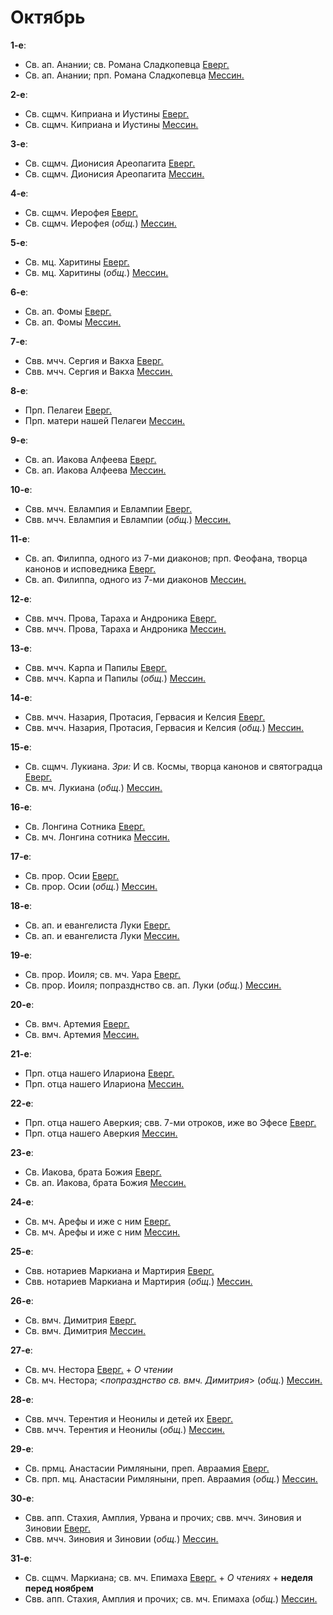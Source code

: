 
# Октябрь

**1-е**: 
- Св. ап. Анании; св. Романа Сладкопевца [Еверг.](10_01_EUR.ru.md)
- Св. ап. Анании; прп. Романа Сладкопевца [Мессин.](10_01_MES.ru.md)

**2-е**: 
- Св. сщмч. Киприана и Иустины [Еверг.](10_02_EUR.ru.md)
- Св. сщмч. Киприана и Иустины [Мессин.](10_02_MES.ru.md)

**3-е**: 
- Св. сщмч. Дионисия Ареопагита [Еверг.](10_03_EUR.ru.md)
- Св. сщмч. Дионисия Ареопагита [Мессин.](10_03_MES.ru.md)

**4-е**: 
- Св. сщмч. Иерофея [Еверг.](10_04_EUR.ru.md)
- Св. сщмч. Иерофея (*общ.*) [Мессин.](10_04_MES.ru.md)

**5-е**: 
- Св. мц. Харитины [Еверг.](10_05_EUR.ru.md)
- Св. мц. Харитины (*общ.*) [Мессин.](10_05_MES.ru.md)

**6-е**: 
- Св. ап. Фомы [Еверг.](10_06_EUR.ru.md)
- Св. ап. Фомы [Мессин.](10_06_MES.ru.md)

**7-е**: 
- Свв. мчч. Сергия и Вакха [Еверг.](10_07_EUR.ru.md)
- Свв. мчч. Сергия и Вакха [Мессин.](10_07_MES.ru.md)

**8-е**: 
- Прп. Пелагеи [Еверг.](10_08_EUR.ru.md)
- Прп. матери нашей Пелагеи [Мессин.](10_08_MES.ru.md)

**9-е**: 
- Св. ап. Иакова Алфеева [Еверг.](10_09_EUR.ru.md)
- Св. ап. Иакова Алфеева [Мессин.](10_09_MES.ru.md)

**10-е**: 
- Свв. мчч. Евлампия и Евлампии [Еверг.](10_10_EUR.ru.md)
- Свв. мчч. Евлампия и Евлампии (*общ.*) [Мессин.](10_10_MES.ru.md)

**11-е**: 
- Св. ап. Филиппа, одного из 7-ми диаконов; прп. Феофана, творца канонов и исповедника [Еверг.](10_11_EUR.ru.md)
- Св. ап. Филиппа, одного из 7-ми диаконов [Мессин.](10_11_MES.ru.md)

**12-е**: 
- Свв. мчч. Прова, Тараха и Андроника [Еверг.](10_12_EUR.ru.md)
- Свв. мчч. Прова, Тараха и Андроника [Мессин.](10_12_MES.ru.md)

**13-е**: 
- Свв. мчч. Карпа и Папилы [Еверг.](10_13_EUR.ru.md)
- Свв. мчч. Карпа и Папилы (*общ.*) [Мессин.](10_13_MES.ru.md)

**14-е**: 
- Свв. мчч. Назария, Протасия, Гервасия и Келсия [Еверг.](10_14_EUR.ru.md)
- Свв. мчч. Назария, Протасия, Гервасия и Келсия (*общ.*) [Мессин.](10_14_MES.ru.md)

**15-е**: 
- Св. сщмч. Лукиана. *Зри:* И св. Космы, творца канонов и святоградца [Еверг.](10_15_EUR.ru.md)
- Св. мч. Лукиана (*общ.*) [Мессин.](10_15_MES.ru.md)

**16-е**: 
- Св. Лонгина Сотника [Еверг.](10_16_EUR.ru.md)
- Св. мч. Лонгина сотника [Мессин.](10_16_MES.ru.md)

**17-е**: 
- Св. прор. Осии [Еверг.](10_17_EUR.ru.md)
- Св. прор. Осии (*общ.*) [Мессин.](10_17_MES.ru.md)

**18-е**: 
- Св. ап. и евангелиста Луки [Еверг.](10_18_EUR.ru.md)
- Св. ап. и евангелиста Луки [Мессин.](10_18_MES.ru.md)

**19-е**: 
- Св. прор. Иоиля; св. мч. Уара [Еверг.](10_19_EUR.ru.md)
- Св. прор. Иоиля; попразднство св. ап. Луки (*общ.*) [Мессин.](10_19_MES.ru.md)

**20-е**: 
- Св. вмч. Артемия [Еверг.](10_20_EUR.ru.md)
- Св. вмч. Артемия [Мессин.](10_20_MES.ru.md)

**21-е**: 
- Прп. отца нашего Илариона [Еверг.](10_21_EUR.ru.md)
- Прп. отца нашего Илариона [Мессин.](10_21_MES.ru.md)

**22-е**: 
- Прп. отца нашего Аверкия; свв. 7-ми отроков, иже во Эфесе [Еверг.](10_22_EUR.ru.md)
- Прп. отца нашего Аверкия [Мессин.](10_22_MES.ru.md)

**23-е**: 
- Св. Иакова, брата Божия [Еверг.](10_23_EUR.ru.md)
- Св. ап. Иакова, брата Божия [Мессин.](10_23_MES.ru.md)

**24-е**: 
- Св. мч. Арефы и иже с ним [Еверг.](10_24_EUR.ru.md)
- Св. мч. Арефы и иже с ним [Мессин.](10_24_MES.ru.md)

**25-е**: 
- Свв. нотариев Маркиана и Мартирия [Еверг.](10_25_EUR.ru.md)
- Свв. нотариев Маркиана и Мартирия (*общ.*) [Мессин.](10_25_MES.ru.md)

**26-е**: 
- Св. вмч. Димитрия [Еверг.](10_26_EUR.ru.md)
- Св. вмч. Димитрия [Мессин.](10_26_MES.ru.md)

**27-е**: 
- Св. мч. Нестора [Еверг.](10_27_EUR.ru.md) + *О чтении*
- Св. мч. Нестора; <*попразднство св. вмч. Димитрия*> (*общ.*) [Мессин.](10_27_MES.ru.md)

**28-е**: 
- Свв. мчч. Терентия и Неонилы и детей их [Еверг.](10_28_EUR.ru.md)
- Свв. мчч. Терентия и Неонилы (*общ.*) [Мессин.](10_28_MES.ru.md)

**29-е**: 
- Св. прмц. Анастасии Римляныни, преп. Авраамия [Еверг.](10_29_EUR.ru.md)
- Св. прп. мц. Анастасии Римляныни, преп. Авраамия (*общ.*) [Мессин.](10_29_MES.ru.md)

**30-е**: 
- Свв. апп. Стахия, Амплия, Урвана и прочих; свв. мчч. Зиновия и Зиновии [Еверг.](10_30_EUR.ru.md)
- Свв. мчч. Зиновия и Зиновии (*общ.*) [Мессин.](10_30_MES.ru.md)

**31-е**: 
- Св. сщмч. Маркиана; св. мч. Епимаха [Еверг.](10_31_EUR.ru.md) + *О чтениях* + **неделя перед ноябрем**
- Свв. апп. Стахия, Амплия и прочих; св. мч. Епимаха (*общ.*) [Мессин.](10_31_MES.ru.md)
